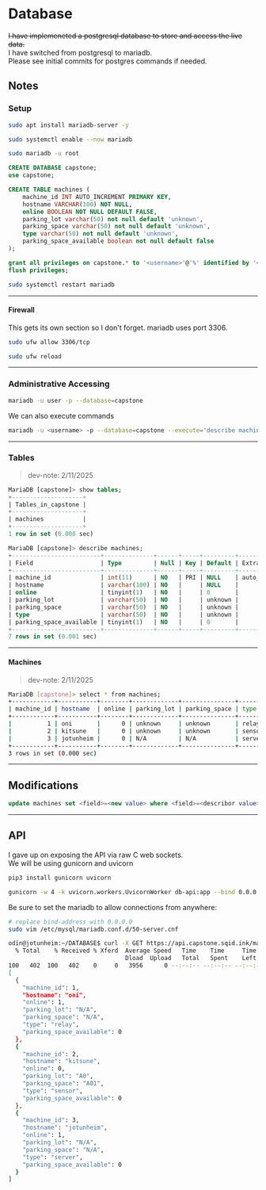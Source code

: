 # Database
~~I have implemeneted a postgresql database to store and access the live data.~~\
I have switched from postgresql to mariadb.\
Please see initial commits for postgres commands if needed.

## Notes
### Setup
```Bash
sudo apt install mariadb-server -y
```
```Bash
sudo systemctl enable --now mariadb
```
```Bash
sudo mariadb -u root
```
```SQL
CREATE DATABASE capstone;
use capstone;
```
```SQL
CREATE TABLE machines (
    machine_id INT AUTO_INCREMENT PRIMARY KEY,
    hostname VARCHAR(100) NOT NULL,
    online BOOLEAN NOT NULL DEFAULT FALSE,
    parking_lot varchar(50) not null default 'unknown',
    parking_space varchar(50) not null default 'unknown',
    type varchar(50) not null default 'unknown',
    parking_space_available boolean not null default false
);
```
```SQL
grant all privileges on capstone.* to '<username>'@'%' identified by '<password>';
flush privileges;
```
```Bash
sudo systemctl restart mariadb
```

---
#### Firewall
This gets its own section so I don't forget.
mariadb uses port 3306.
```Bash
sudo ufw allow 3306/tcp
```
```Bash
sudo ufw reload
```

---
### Administrative Accessing
```Bash
mariadb -u user -p --database=capstone
```
We can also execute commands
```Bash
mariadb -u <username> -p --database=capstone --execute='describe machines;'
```

---
### Tables
> dev-note: 2/11/2025
```SQL
MariaDB [capstone]> show tables;
+--------------------+
| Tables_in_capstone |
+--------------------+
| machines           |
+--------------------+
1 row in set (0.000 sec)

MariaDB [capstone]> describe machines;
+-------------------------+--------------+------+-----+---------+----------------+
| Field                   | Type         | Null | Key | Default | Extra          |
+-------------------------+--------------+------+-----+---------+----------------+
| machine_id              | int(11)      | NO   | PRI | NULL    | auto_increment |
| hostname                | varchar(100) | NO   |     | NULL    |                |
| online                  | tinyint(1)   | NO   |     | 0       |                |
| parking_lot             | varchar(50)  | NO   |     | unknown |                |
| parking_space           | varchar(50)  | NO   |     | unknown |                |
| type                    | varchar(50)  | NO   |     | unknown |                |
| parking_space_available | tinyint(1)   | NO   |     | 0       |                |
+-------------------------+--------------+------+-----+---------+----------------+
7 rows in set (0.001 sec)
```

---
#### Machines
> dev-note: 2/11/2025
```Bash
MariaDB [capstone]> select * from machines;
+------------+-----------+--------+-------------+---------------+--------+-------------------------+
| machine_id | hostname  | online | parking_lot | parking_space | type   | parking_space_available |
+------------+-----------+--------+-------------+---------------+--------+-------------------------+
|          1 | oni       |      0 | unknown     | unknown       | relay  |                       0 |
|          2 | kitsune   |      0 | unknown     | unknown       | sensor |                       0 |
|          3 | jotunheim |      0 | N/A         | N/A           | server |                       0 |
+------------+-----------+--------+-------------+---------------+--------+-------------------------+
3 rows in set (0.000 sec)
```

---
## Modifications
```SQL
update machines set <field>=<new value> where <field>=<describor value>;
```

---
## API
I gave up on exposing the API via raw C web sockets.\
We will be using gunicorn and uvicorn
```Bash
pip3 install gunicorn uvicorn
```
```Bash
gunicorn -w 4 -k uvicorn.workers.UvicornWorker db-api:app --bind 0.0.0.0:8000
```
Be sure to set the mariadb to allow connections from anywhere:
```Bash
# replace bind-address with 0.0.0.0
sudo vim /etc/mysql/mariadb.conf.d/50-server.cnf
```

```Bash
odin@jotunheim:~/DATABASE$ curl -X GET https://api.capstone.sqid.ink/machines -H "X-API-key: $CAPSTONE_API_SECRET" | jq
  % Total    % Received % Xferd  Average Speed   Time    Time     Time  Current
                                 Dload  Upload   Total   Spent    Left  Speed
100   402  100   402    0     0   3956      0 --:--:-- --:--:-- --:--:--  3980
[
  {
    "machine_id": 1,
    "hostname": "oni",
    "online": 1,
    "parking_lot": "N/A",
    "parking_space": "N/A",
    "type": "relay",
    "parking_space_available": 0
  },
  {
    "machine_id": 2,
    "hostname": "kitsune",
    "online": 0,
    "parking_lot": "A0",
    "parking_space": "A01",
    "type": "sensor",
    "parking_space_available": 0
  },
  {
    "machine_id": 3,
    "hostname": "jotunheim",
    "online": 1,
    "parking_lot": "N/A",
    "parking_space": "N/A",
    "type": "server",
    "parking_space_available": 0
  }
]
```

